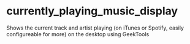 # currently_playing_music_display
Shows the current track and artist playing (on iTunes or Spotify, easily configureable for more) on the desktop using GeekTools
